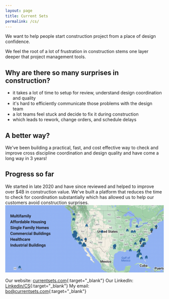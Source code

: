 ```yaml
---
layout: page
title: Current Sets
permalink: /cs/
---
```

We want to help people start construction project from a place of design confidence.

We feel the root of a lot of frustration in construction stems one layer deeper that project management tools.

## Why are there so many surprises in construction?
- it takes a lot of time to setup for review, understand design coordination and quality
- it's hard to efficiently communicate those problems with the design team
- a lot teams feel stuck and decide to fix it during construction
- which leads to rework, change orders, and schedule delays

## A better way?
We've been building a practical, fast, and cost effective way to check and improve cross discipline coordination and design quality and have come a long way in 3 years!

## Progress so far
We started in late 2020 and have since reviewed and helped to improve over $4B in construction value. We've built a platform that reduces the time to check for coordination substantially which has allowed us to help our customers avoid construction surprises.
![Map](/img/map.png)

Our website: [currentsets.com](https://currentsets.com/){:target="_blank"}
Our LinkedIn: [Linkedin/CS](https://www.linkedin.com/company/currentsets/){:target="_blank"}
My email: [bo@currentsets.com](mailto:bo@currentsets.com){:target="_blank"}
